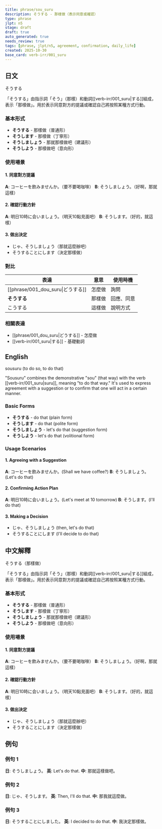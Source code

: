 ```yaml
---
title: phrase/sou_suru
description: そうする - 那樣做（表示同意或確認）
type: phrase
jlpt: n5
stage: draft
draft: true
auto_generated: true
needs_review: true
tags: [phrase, jlpt/n5, agreement, confirmation, daily_life]
created: 2025-10-30
base_card: verb-irr/001_suru
---
```


## 日文

そうする

「そうする」由指示詞「そう」（那樣）和動詞[[verb-irr/001_suru|する]]組成，表示「那樣做」。用於表示同意對方的提議或確認自己將按照某種方式行動。

### 基本形式

- **そうする** - 那樣做（普通形）
- **そうします** - 那樣做（丁寧形）
- **そうしましょう** - 那就那樣做吧（建議形）
- **そうしよう** - 那樣做吧（意向形）

### 使用場景

#### 1. 同意對方提議
**A**: コーヒーを飲みませんか。（要不要喝咖啡）
**B**: そうしましょう。（好啊，那就這樣）

#### 2. 確認行動方針
**A**: 明日10時に会いましょう。（明天10點見面吧）
**B**: そうします。（好的，就這樣）

#### 3. 做出決定
- じゃ、そうしましょう（那就這麼辦吧）
- そうすることにします（決定那樣做）

### 對比

| 表達 | 意思 | 使用時機 |
|------|------|----------|
| [[phrase/001_dou_suru\|どうする]] | 怎麼做 | 詢問 |
| **そうする** | 那樣做 | 回應、同意 |
| こうする | 這樣做 | 說明方式 |

### 相關表達
- [[phrase/001_dou_suru|どうする]] - 怎麼做
- [[verb-irr/001_suru|する]] - 基礎動詞

## English

sousuru (to do so, to do that)

"Sousuru" combines the demonstrative "sou" (that way) with the verb [[verb-irr/001_suru|suru]], meaning "to do that way." It's used to express agreement with a suggestion or to confirm that one will act in a certain manner.

### Basic Forms

- **そうする** - do that (plain form)
- **そうします** - do that (polite form)
- **そうしましょう** - let's do that (suggestion form)
- **そうしよう** - let's do that (volitional form)

### Usage Scenarios

#### 1. Agreeing with a Suggestion
**A**: コーヒーを飲みませんか。(Shall we have coffee?)
**B**: そうしましょう。(Let's do that)

#### 2. Confirming Action Plan
**A**: 明日10時に会いましょう。(Let's meet at 10 tomorrow)
**B**: そうします。(I'll do that)

#### 3. Making a Decision
- じゃ、そうしましょう (then, let's do that)
- そうすることにします (I'll decide to do that)

## 中文解釋

そうする（那樣做）

「そうする」由指示詞「そう」（那樣）和動詞[[verb-irr/001_suru|する]]組成，表示「那樣做」。用於表示同意對方的提議或確認自己將按照某種方式行動。

### 基本形式

- **そうする** - 那樣做（普通形）
- **そうします** - 那樣做（丁寧形）
- **そうしましょう** - 那就那樣做吧（建議形）
- **そうしよう** - 那樣做吧（意向形）

### 使用場景

#### 1. 同意對方提議
**A**: コーヒーを飲みませんか。（要不要喝咖啡）
**B**: そうしましょう。（好啊，那就這樣）

#### 2. 確認行動方針
**A**: 明日10時に会いましょう。（明天10點見面吧）
**B**: そうします。（好的，就這樣）

#### 3. 做出決定
- じゃ、そうしましょう（那就這麼辦吧）
- そうすることにします（決定那樣做）

## 例句

### 例句 1
**日**: そうしましょう。
**英**: Let's do that.
**中**: 那就這樣做吧。

### 例句 2
**日**: じゃ、そうします。
**英**: Then, I'll do that.
**中**: 那我就這麼做。

### 例句 3
**日**: そうすることにしました。
**英**: I decided to do that.
**中**: 我決定那樣做。
